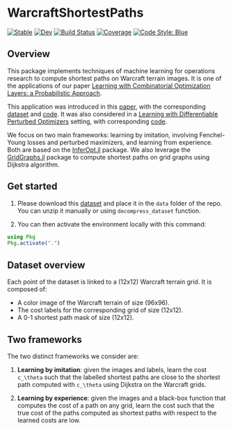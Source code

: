 # WarcraftShortestPaths

[![Stable](https://img.shields.io/badge/docs-stable-blue.svg)](https://LouisBouvier.github.io/WarcraftShortestPaths.jl/stable)
[![Dev](https://img.shields.io/badge/docs-dev-blue.svg)](https://LouisBouvier.github.io/WarcraftShortestPaths.jl/dev)
[![Build Status](https://github.com/LouisBouvier/WarcraftShortestPaths.jl/actions/workflows/CI.yml/badge.svg?branch=main)](https://github.com/LouisBouvier/WarcraftShortestPaths.jl/actions/workflows/CI.yml?query=branch%3Amain)
[![Coverage](https://codecov.io/gh/LouisBouvier/WarcraftShortestPaths.jl/branch/main/graph/badge.svg)](https://codecov.io/gh/LouisBouvier/WarcraftShortestPaths.jl)
[![Code Style: Blue](https://img.shields.io/badge/code%20style-blue-4495d1.svg)](https://github.com/invenia/BlueStyle)

## Overview

This package implements techniques of machine learning for operations research to compute shortest paths 
on Warcraft terrain images. It is one of the applications of our paper [Learning with Combinatorial Optimization Layers: a Probabilistic Approach](https://arxiv.org/abs/2207.13513).

This application was introduced in this [paper](https://arxiv.org/abs/1912.02175),
with the corresponding [dataset](https://edmond.mpdl.mpg.de/dataset.xhtml?persistentId=doi:10.17617/3.YJCQ5S)
and [code](https://github.com/martius-lab/blackbox-differentiation-combinatorial-solvers).
It was also considered in a [Learning with Differentiable Perturbed Optimizers](https://arxiv.org/pdf/2002.08676.pdf)
setting, with corresponding [code](https://github.com/google-research/google-research/tree/master/perturbations/experiments).   

We focus on two main frameworks: learning by imitation, involving Fenchel-Young losses and perturbed maximizers, and learning 
from experience. Both are based on the [InferOpt.jl](https://github.com/axelparmentier/InferOpt.jl) package. We also leverage 
the [GridGraphs.jl](https://github.com/gdalle/GridGraphs.jl) package to compute shortest paths on grid graphs using 
Dijkstra algorithm.

## Get started


1) Please download this [dataset](https://edmond.mpdl.mpg.de/dataset.xhtml?persistentId=doi:10.17617/3.YJCQ5S) and place it in the `data` folder of the repo. You can unzip it manually or using `decompress_dataset` function.

2) You can then activate the environment locally with this command:

```julia
using Pkg
Pkg.activate(".")
```

## Dataset overview

Each point of the dataset is linked to a (12x12) Warcraft terrain grid. It is composed of:
- A color image of the Warcraft terrain of size (96x96).
- The cost labels for the corresponding grid of size (12x12).
- A 0-1 shortest path mask of size (12x12).

## Two frameworks

The two distinct frameworks we consider are:

1) **Learning by imitation**: given the images and labels, learn the cost ``c_\theta`` such that the labelled shortest 
paths are close to the shortest path computed with ``c_\theta`` using Dijkstra on the Warcraft grids.

2) **Learning by experience**: given the images and a black-box function that computes the cost of a path on any grid, learn the cost such that the true cost of the paths computed as shortest paths with respect to the learned costs are low.